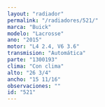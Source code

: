 ```yaml
---
layout: "radiador"
permalink: "/radiadores/521/"
marca: "Buick"
modelo: "Lacrosse"
ano: "2015"
motor: "L4 2.4, V6 3.6"
transmision: "Automática"
parte: "1300193"
clima: "Con clima"
alto: "26 3/4"
ancho: "15 11/16"
observaciones: ""
id: "521"
---
```


